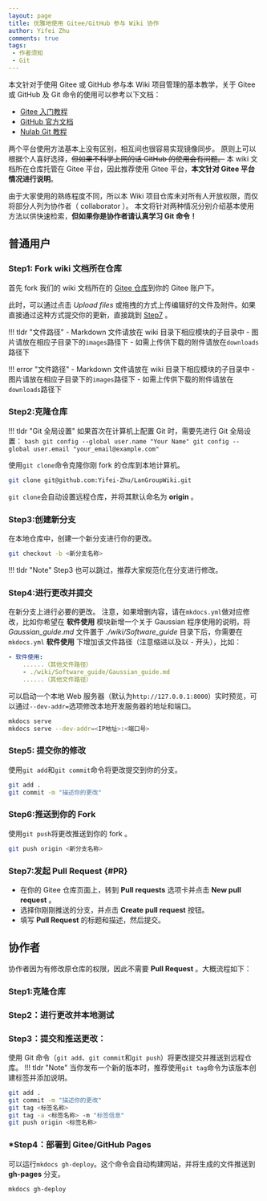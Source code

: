 ```yaml
---
layout: page
title: 优雅地使用 Gitee/GitHub 参与 Wiki 协作
author: Yifei Zhu
comments: true
tags:
 - 作者须知
 - Git
---
```

本文针对于使用 Gitee 或 GitHub 参与本 Wiki 项目管理的基本教学，关于 Gitee 或 GitHub 及 Git 命令的使用可以参考以下文档：

- [Gitee 入门教程](https://gitee.com/mvphp/start_with_Gitee)
- [GitHub 官方文档](https://docs.github.com/zh)
- [Nulab Git 教程](https://nulab.com/zh-cn/learn/software-development/git-tutorial/)

两个平台使用方法基本上没有区别，相互间也很容易实现镜像同步。
原则上可以根据个人喜好选择，~~但如果不科学上网的话 GitHub 的使用会有问题。~~
本 wiki 文档所在仓库托管在 Gitee 平台，因此推荐使用 Gitee 平台，**本文针对 Gitee 平台情况进行说明**。

由于大家使用的熟练程度不同，所以本 Wiki 项目仓库未对所有人开放权限，而仅将部分人列为协作者（ collaborator ）。
本文将针对两种情况分别介绍基本使用方法以供快速检索，**但如果你是协作者请认真学习 Git 命令！**

## 普通用户
### Step1: Fork wiki 文档所在仓库
首先 fork 我们的 wiki 文档所在的 [Gitee 仓库](https://gitee.com/LanGroup/LanGroupWiki.git)到你的 Gitee 账户下。

此时，可以通过点击 *Upload files* 或拖拽的方式上传编辑好的文件及附件。如果直接通过这种方式提交你的更新，直接跳到 [Step7](#PR) 。

!!! tldr "文件路径"
    - Markdown 文件请放在 wiki 目录下相应模块的子目录中
    - 图片请放在相应子目录下的`images`路径下
    - 如需上传供下载的附件请放在`downloads`路径下

!!! error "文件路径"
    - Markdown 文件请放在 wiki 目录下相应模块的子目录中
    - 图片请放在相应子目录下的`images`路径下
    - 如需上传供下载的附件请放在`downloads`路径下

### Step2:克隆仓库
!!! tldr "Git 全局设置"
    如果首次在计算机上配置 Git 时，需要先进行 Git 全局设置：
    ```bash
    git config --global user.name "Your Name"
    git config --global user.email "your_email@example.com"
    ```

使用`git clone`命令克隆你刚 fork 的仓库到本地计算机。
```bash
git clone git@github.com:Yifei-Zhu/LanGroupWiki.git
```
`git clone`会自动设置远程仓库，并将其默认命名为 **origin** 。

### Step3:创建新分支
在本地仓库中，创建一个新分支进行你的更改。
```bash
git checkout -b <新分支名称>
```
!!! tldr "Note"
    Step3 也可以跳过，推荐大家规范化在分支进行修改。

### Step4:进行更改并提交
在新分支上进行必要的更改。
注意，如果增删内容，请在`mkdocs.yml`做对应修改，比如你希望在 **软件使用** 模块新增一个关于 Gaussian 程序使用的说明，将 *Gaussian_guide.md* 文件置于 *./wiki/Software_guide* 目录下后，你需要在`mkdocs.yml` **软件使用** 下增加该文件路径（注意缩进以及以 - 开头），比如：
```YAML
- 软件使用:
    ......（其他文件路径）
    - ./wiki/Software_guide/Gaussian_guide.md
    ......（其他文件路径）
```

可以启动一个本地 Web 服务器（默认为`http://127.0.0.1:8000`）实时预览，可以通过`--dev-addr=`选项修改本地开发服务器的地址和端口。
```bash
mkdocs serve
mkdocs serve --dev-addr=<IP地址>:<端口号>
```

### Step5: 提交你的修改
使用`git add`和`git commit`命令将更改提交到你的分支。

```bash
git add .
git commit -m "描述你的更改"
```

### Step6:推送到你的 Fork
使用`git push`将更改推送到你的 fork 。
```bash
git push origin <新分支名称>
```

### Step7:发起 Pull Request {#PR}

- 在你的 Gitee 仓库页面上，转到 **Pull requests** 选项卡并点击 **New pull request** 。
- 选择你刚刚推送的分支，并点击 **Create pull request** 按钮。
- 填写 **Pull Request** 的标题和描述，然后提交。

## 协作者
协作者因为有修改原仓库的权限，因此不需要 **Pull Request** 。大概流程如下：
### Step1:克隆仓库

### Step2：进行更改并本地测试

### Step3：提交和推送更改：
使用 Git 命令（`git add`、`git commit`和`git push`）将更改提交并推送到远程仓库。
!!! tldr "Note"
    当你发布一个新的版本时，推荐使用`git tag`命令为该版本创建标签并添加说明。

```bash
git add .
git commit -m "描述你的更改"
git tag <标签名称>
git tag -a <标签名称> -m "标签信息"
git push origin <标签名称>
```

### *Step4：部署到 Gitee/GitHub Pages
可以运行`mkdocs gh-deploy`。这个命令会自动构建网站，并将生成的文件推送到 **gh-pages** 分支。
```bash
mkdocs gh-deploy
```

